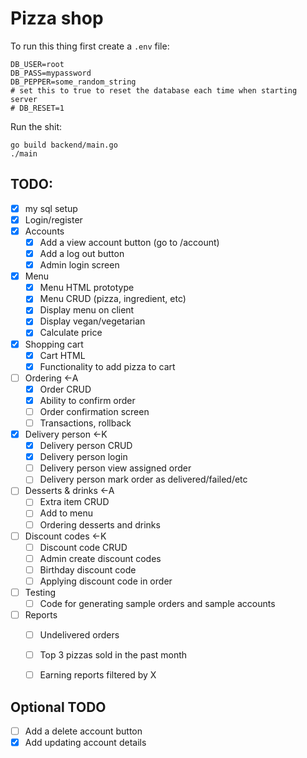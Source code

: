 # Pizza shop

To run this thing first create a `.env` file:

```
DB_USER=root
DB_PASS=mypassword
DB_PEPPER=some_random_string
# set this to true to reset the database each time when starting server
# DB_RESET=1
```

Run the shit:

```
go build backend/main.go 
./main
```

## TODO:

- [x] my sql setup
- [x] Login/register
- [x] Accounts
    - [x] Add a view account button (go to /account)
    - [x] Add a log out button
    - [x] Admin login screen
- [x] Menu
    - [x] Menu HTML prototype
    - [x] Menu CRUD (pizza, ingredient, etc)
    - [x] Display menu on client
    - [x] Display vegan/vegetarian
    - [x] Calculate price
- [x] Shopping cart
    - [x] Cart HTML
    - [x] Functionality to add pizza to cart
- [ ] Ordering <-A
    - [x] Order CRUD
    - [x] Ability to confirm order
    - [ ] Order confirmation screen
    - [ ] Transactions, rollback
- [x] Delivery person <-K
    - [x] Delivery person CRUD
    - [x] Delivery person login
    - [ ] Delivery person view assigned order
    - [ ] Delivery person mark order as delivered/failed/etc
- [ ] Desserts & drinks <-A
    - [ ] Extra item CRUD
    - [ ] Add to menu
    - [ ] Ordering desserts and drinks
- [ ] Discount codes <-K
    - [ ] Discount code CRUD
    - [ ] Admin create discount codes
    - [ ] Birthday discount code
    - [ ] Applying discount code in order
- [ ] Testing
    - [ ] Code for generating sample orders and sample accounts
- [ ] Reports
    - [ ] Undelivered orders
    - [ ] Top 3 pizzas sold in the past month
    - [ ] Earning reports filtered by X



## Optional TODO
- [ ] Add a delete account button
- [x] Add updating account details
